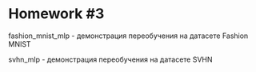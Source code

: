 # Homework #3

fashion_mnist_mlp - демонстрация переобучения на датасете Fashion MNIST

svhn_mlp - демонстрация переобучения на датасете SVHN